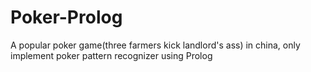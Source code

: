 # Poker-Prolog
A popular poker game(three farmers kick landlord's ass) in china, only implement poker pattern recognizer using Prolog
